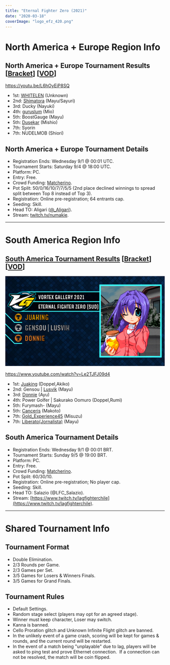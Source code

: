 ```yaml
---
title: "Eternal Fighter Zero (2021)"
date: "2020-03-18"
coverImage: "logo_efz_420.png"
---
```


# North America + Europe Region Info

## North America + Europe Tournament Results \[[Bracket](https://smash.gg/tournament/vortex-gallery-2021/event/eternal-fighter-zero-na-eu-3/overview)\] \[[VOD](https://youtu.be/L6hOyEiP8SQ)\]

https://youtu.be/L6hOyEiP8SQ

- 1st: [WHITELEN](https://twitter.com/WhiteLen_EFZ) (Unknown)
- 2nd: [Shimatora](https://twitter.com/Shimatora_EFZ) (Mayu/Sayuri)
- 3rd: Ducky (Nayuki)
- 4th: [guruslum](https://twitter.com/guruslum) (Mio)
- 5th: BoostGauge (Mayu)
- 5th: [Dusekar](https://twitter.com/Dusekar) (Mishio)
- 7th: Syorin
- 7th: NUDELMOB (Shiori)

## North America + Europe Tournament Details

- Registration Ends: Wednesday 9/1 @ 00:01 UTC.
- Tournament Starts: Saturday 9/4 @ 18:00 UTC.
- Platform: PC.
- Entry: Free.
- Crowd Funding: [Matcherino](https://matcherino.com/tournaments/56309).
- Pot Split: 50/0/16/10/7/7/5/5 (2nd place declined winnings to spread split between Top 8 instead of Top 3).
- Registration: Online pre-registration; 64 entrants cap.
- Seeding: Skill.
- Head TO: Aligari ([@\_Aligari](https://twitter.com/_Aligari)).
- Stream: [twitch.tv/numakie](https://www.twitch.tv/lagfighterchile).

* * *

# South America Region Info

## [South America Tournament Results](https://twitter.com/LagFighterChile/status/1434689601910751235) \[[Bracket](https://smash.gg/tournament/vortex-gallery-2021/event/eternal-fighter-zero-sud)\] \[[VOD](https://www.youtube.com/watch?v=Le2TJFJ09d4)\]

![](/uploads/E-kJZT4XsAApnIT-1024x576.jpg)

https://www.youtube.com/watch?v=Le2TJFJ09d4

- 1st: [Juaking](https://twitter.com/LotteBestWitch) (Doppel,Akiko)
- 2nd: Gensou | [Lusvik](https://twitter.com/gustavo_lusvik) (Mayu)
- 3rd: [Donnie](https://twitter.com/swift_donnie) (Ayu)
- 4th: Power Golfer | Sakurako Oomuro (Doppel,Rumi)
- 5th: Furymash- (Mayu)
- 5th: [Canceris](https://twitter.com/cancerisR) (Makoto)
- 7th: [Gold\_Experience45](https://twitter.com/GoldEpx45) (Misuzu)
- 7th: [Liberato(Jornalista)](https://twitter.com/Liberato14953) (Mayu)

## South America Tournament Details

- Registration Ends: Wednesday 9/1 @ 00:01 BRT.
- Tournament Starts: Sunday 9/5 @ 19:00 BRT.
- Platform: PC.
- Entry: Free.
- Crowd Funding: [Matcherino](https://matcherino.com/tournaments/56310).
- Pot Split: 60/30/10.
- Registration: Online pre-registration; No player cap.
- Seeding: Skill.
- Head TO: Salazio (@LFC\_Salazio).
- Stream: [https://www.twitch.tv/lagfighterchile](https://www.twitch.tv/lagfighterchile).

* * *

# Shared Tournament Info

## Tournament Format

- Double Elimination.
- 2/3 Rounds per Game.
- 2/3 Games per Set.
- 3/5 Games for Losers & Winners Finals.
- 3/5 Games for Grand Finals.

## Tournament Rules

- Default Settings.
- Random stage select (players may opt for an agreed stage).
- Winner must keep character, Loser may switch.
- Kanna is banned.
- Cello Proration glitch and Unknown Infinite Flight glitch are banned.
- In the unlikely event of a game crash, scoring will be kept for games & rounds, and the current round will be restarted.
- In the event of a match being "unplayable" due to lag, players will be asked to ping test and prove Ethernet connection.  If a connection can not be resolved, the match will be coin flipped.
